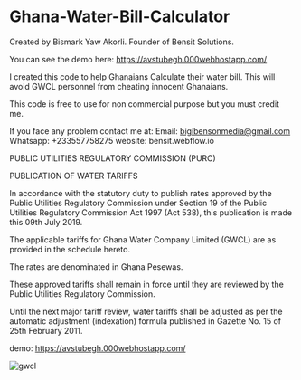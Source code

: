 # Ghana-Water-Bill-Calculator
Created by Bismark Yaw Akorli. Founder of Bensit Solutions.

You can see the demo here: https://avstubegh.000webhostapp.com/

I created this code to help Ghanaians Calculate their water bill. This will avoid GWCL personnel from cheating innocent Ghanaians.

This code is free to use for non commercial purpose but you must credit me.

If you face any problem contact me at:
Email: bigibensonmedia@gmail.com
Whatsapp: +233557758275
website: bensit.webflow.io 


PUBLIC UTILITIES REGULATORY COMMISSION (PURC)

PUBLICATION OF WATER TARIFFS

In accordance with the statutory duty to publish rates approved by the Public Utilities Regulatory Commission under Section 19 of the Public Utilities Regulatory Commission Act 1997 (Act 538), this publication is made this 09th  July 2019.

The applicable tariffs for Ghana Water Company Limited (GWCL) are as provided in the schedule hereto.

The rates are denominated in Ghana Pesewas.

These approved tariffs shall remain in force until they are reviewed by the Public Utilities Regulatory Commission.

Until the next major tariff review, water tariffs shall be adjusted as per the automatic adjustment (indexation) formula published in Gazette No. 15 of 25th February 2011.

demo: https://avstubegh.000webhostapp.com/

![gwcl](https://user-images.githubusercontent.com/64429317/220454629-59f4829a-b145-4f49-8a29-4a4910fbcb66.png)
